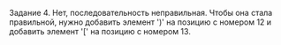 Задание 4. Нет, последовательность неправильная. Чтобы она стала правильной, нужно добавить элемент ')' на позицию с номером 12 и 
добавить элемент '[' на позицию с номером 13.
